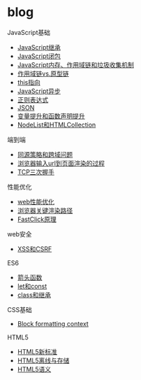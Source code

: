 # blog

JavaScript基础

* [JavaScript继承](articles/JavaScript基础/JavaScript继承.md)
* [JavaScript闭包](articles/JavaScript基础/JavaScript闭包.md)
* [JavaScript内存、作用域链和垃圾收集机制](articles/JavaScript基础/JavaScript内存、作用域链和垃圾收集机制.md)
* [作用域链vs.原型链](articles/JavaScript基础/作用域链vs.原型链.md)
* [this指向](articles/JavaScript基础/this指向.md)
* [JavaScript异步](articles/JavaScript基础/JavaScript异步.md)
* [正则表达式](articles/JavaScript基础/正则表达式.md)
* [JSON](articles/JavaScript基础/JSON.md)
* [变量提升和函数声明提升](articles/JavaScript基础/变量提升和函数声明提升.md)
* [NodeList和HTMLCollection](articles/JavaScript基础/NodeList和HTMLCollection.md)

端到端

* [同源策略和跨域问题](articles/web安全/同源策略和跨域问题.md)
* [浏览器输入url到页面渲染的过程](articles/性能优化/浏览器输入url到页面渲染的过程.md)
* [TCP三次握手](articles/端到端/TCP三次握手.md)

性能优化

* [web性能优化](articles/性能优化/web性能优化.md)
* [浏览器关键渲染路径](articles/性能优化/浏览器关键渲染路径.md)
* [FastClick原理](articles/性能优化/FastClick原理.md)

web安全

* [XSS和CSRF](articles/web安全/XSS和CSRF.md)

ES6

* [箭头函数](articles/ES6/箭头函数.md)
* [let和const](articles/ES6/let和const.md)
* [class和继承](articles/ES6/class和继承.md)

CSS基础

* [Block formatting context](articles/CSS基础/Block-formatting-content.md)

HTML5

* [HTML5新标准](articles/HTML5/HTML5新标准.md)
* [HTML5离线与存储](articles/HTML5/HTML5离线与存储.md)
* [HTML5语义](articles/HTML5/HTML5语义.md)



